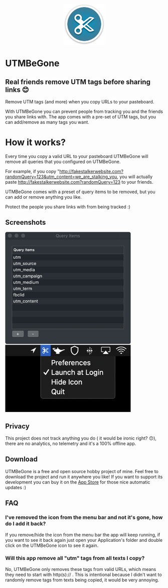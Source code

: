 <p align="center">
  <img width="130" src="./images/icon.png"">
</p>


# UTMBeGone

## Real friends remove UTM tags before sharing links  😊

Remove UTM tags (and more) when you copy URLs to your pasteboard.

With UTMBeGone you can prevent people from tracking you and the friends you share links with. The app comes with a pre-set of UTM tags, but you can add/remove as many tags you want.

# How it works?
Every time you copy a valid URL to your pasteboard UTMBeGone will remove all queries that you configured on UTMBeGone. 

For example, if you copy "http://fakestalkerwebsite.com?randomQuery=123&utm_content=we_are_stalking_you, you will actually paste http://fakestalkerwebsite.com?randomQuery=123 to your friends.

UTMBeGone comes with a preset of query items to be removed, but you can add or remove anything you like.

Protect the people you share links with from being tracked :)


## Screenshots
<img src="./images/screenshot.png" width="400"> 

<img src="./images/screenshot2.png" width="400"> 



## Privacy
This project does not track anything you do ( it would be ironic right? 🙃), there are no analytics, no telemetry and it's a 100% offline app.

## Download
UTMBeGone is a free and open source hobby project of mine. Feel free to download the project and run it anywhere you like!
If you want to support its development you can buy it on the [App Store](https://apps.apple.com/us/app/utmbegone/id1530867730?mt=12) for those nice automatic updates :)

## FAQ

### I've removed the icon from the menu bar and not it's gone, how do I add it back?
If you remove/hide the icon from the menu bar the app will keep running, if you want to see it back again just open your Application's folder and double click on the UTMBeGone icon to see it again.

### Will this app remove all "utm" tags from all texts I copy?
No, UTMBeGone only removes these tags from valid URLs, which means they need to start with http(s):// . This is intentional because I didn't want to randomly remove tags from texts being copied, it would be very annoying.
